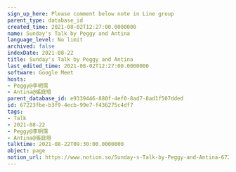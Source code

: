 ```yaml
---
sign_up_here: Please comment below note in Line group
parent_type: database_id
created_time: 2021-08-02T12:27:00.0000000
name: Sunday's Talk by Peggy and Antina
language_level: No limit
archived: false
indexDate: 2021-08-22
title: Sunday's Talk by Peggy and Antina
last_edited_time: 2021-08-02T12:27:00.0000000
software: Google Meet
hosts:
- Peggy@李明霈
- Antina@張庭瑄
parent_database_id: e9339446-880f-4ef0-8ad7-8ad1f507dded
id: 67223fbe-b3f9-4ecb-99e7-f436275c4df7
tags:
- Talk
- 2021-08-22
- Peggy@李明霈
- Antina@張庭瑄
talktime: 2021-08-22T09:30:00.0000000
object: page
notion_url: https://www.notion.so/Sunday-s-Talk-by-Peggy-and-Antina-67223fbeb3f94ecb99e7f436275c4df7
---
```







